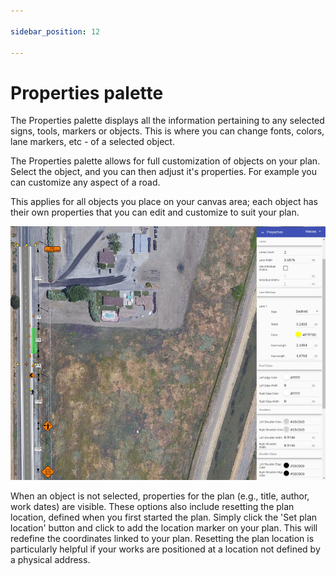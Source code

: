 ```yaml
---

sidebar_position: 12

---
```

# Properties palette

The Properties palette displays all the information pertaining to any selected signs, tools, markers or objects. This is where you can change fonts, colors, lane markers, etc - of a selected object.

The Properties palette allows for full customization of objects on your plan. Select the object, and you can then adjust it's properties. For example you can customize any aspect of a road.

This applies for all objects you place on your canvas area; each object has their own properties that you can edit and customize to suit your plan.

![Properties Palette](./Assets/Properties_palette.png)

When an object is not selected, properties for the plan (e.g., title, author, work dates) are visible. These options also include resetting the plan location, defined when you first started the plan. Simply click the 'Set plan location' button and click to add the location marker on your plan. This will redefine the coordinates linked to your plan. Resetting the plan location is particularly helpful if your works are positioned at a location not defined by a physical address.
